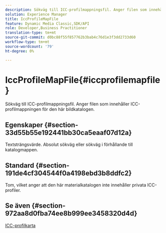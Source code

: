 ```yaml
---
description: Sökväg till ICC-profilmappningsfil. Anger filen som innehåller ICC-profilmappningen för den här bildkatalogen.
solution: Experience Manager
title: IccProfileMapFile
feature: Dynamic Media Classic,SDK/API
role: Developer,Business Practitioner
translation-type: tm+mt
source-git-commit: d0bc88f55f857762b3bab4c76d1e3f3dd2733d60
workflow-type: tm+mt
source-wordcount: '79'
ht-degree: 0%

---
```



# IccProfileMapFile{#iccprofilemapfile}

Sökväg till ICC-profilmappningsfil. Anger filen som innehåller ICC-profilmappningen för den här bildkatalogen.

## Egenskaper {#section-33d55b55e192441bb30ca5eaaf07d12a}

Textsträngsvärde. Absolut sökväg eller sökväg i förhållande till katalogmappen.

## Standard {#section-191de4cf304544f0a4198ebd3b8ddfc2}

Tom, vilket anger att den här materialkatalogen inte innehåller privata ICC-profiler.

## Se även {#section-972aa8d0fba74ee8b999ee3458320d4d}

[ICC-profilkarta](../../../../../ir-api/material-cat/image-rendering-api-ref/c-ir-material-catalog/c-ir-icc-profile-map-reference/c-ir-icc-profile-map-reference.md#concept-8c2a7d205b8544ccaa159f5b66710012)
